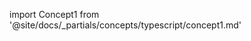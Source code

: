 
import Concept1 from '@site/docs/_partials/concepts/typescript/concept1.md'

<Concept1 />
<Concept1 />
<Concept1 />
<Concept1 />
<Concept1 />
<Concept1 />
